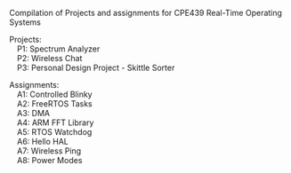 Compilation of Projects and assignments for CPE439 Real-Time Operating Systems<br />

Projects:<br />
&emsp;P1: Spectrum Analyzer<br />
&emsp;P2: Wireless Chat<br />
&emsp;P3: Personal Design Project - Skittle Sorter<br />

Assignments:<br />
&emsp;A1: Controlled Blinky<br />
&emsp;A2: FreeRTOS Tasks<br />
&emsp;A3: DMA<br />
&emsp;A4: ARM FFT Library<br />
&emsp;A5: RTOS Watchdog<br />
&emsp;A6: Hello HAL<br />
&emsp;A7: Wireless Ping<br />
&emsp;A8: Power Modes<br />
